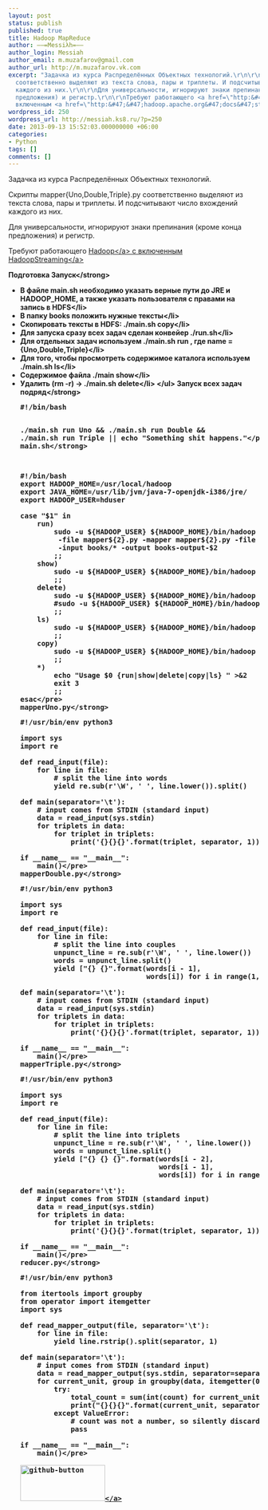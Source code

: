 ```yaml
---
layout: post
status: publish
published: true
title: Hadoop MapReduce
author: ––=Messiλh=––
author_login: Messiah
author_email: m.muzafarov@gmail.com
author_url: http://m.muzafarov.vk.com
excerpt: "Задачка из курса Распределённых Объектных технологий.\r\n\r\nСкрипты mapper{Uno,Double,Triple}.py
  соответственно выделяют из текста слова, пары и триплеты. И подсчитывают число вхождений
  каждого из них.\r\n\r\nДля универсальности, игнорируют знаки препинания (кроме конца
  предложения) и регистр.\r\n\r\nТребуют работающего <a href=\"http:&#47;&#47;hadoop.apache.org&#47;\">Hadoop<&#47;a>&nbsp;с
  включенным <a href=\"http:&#47;&#47;hadoop.apache.org&#47;docs&#47;stable&#47;streaming.html\">HadoopStreaming<&#47;a>\r\n\r\n"
wordpress_id: 250
wordpress_url: http://messiah.ks8.ru/?p=250
date: 2013-09-13 15:52:03.000000000 +06:00
categories:
- Python
tags: []
comments: []
---
```

Задачка из курса Распределённых Объектных технологий.

Скрипты mapper{Uno,Double,Triple}.py соответственно выделяют из текста слова, пары и триплеты. И подсчитывают число вхождений каждого из них.

Для универсальности, игнорируют знаки препинания (кроме конца предложения) и регистр.

Требуют работающего <a href="http:&#47;&#47;hadoop.apache.org&#47;">Hadoop<&#47;a>&nbsp;с включенным <a href="http:&#47;&#47;hadoop.apache.org&#47;docs&#47;stable&#47;streaming.html">HadoopStreaming<&#47;a>

<a id="more"></a><a id="more-250"></a><strong>Подготовка Запуск<&#47;strong>
<ul>
	<li>В файле main.sh необходимо указать верные пути до JRE и HADOOP_HOME, а также указать пользователя с правами на запись в HDFS<&#47;li>
	<li>В папку books положить нужные тексты<&#47;li>
	<li>Скопировать тексты в HDFS: .&#47;main.sh copy<&#47;li>
	<li>Для запуска сразу всех задач сделан конвейер .&#47;run.sh<&#47;li>
	<li>Для отдельных задач используем .&#47;main.sh run , где name = {Uno,Double,Triple}<&#47;li>
	<li>Для того, чтобы просмотреть содержимое каталога используем .&#47;main.sh ls<&#47;li>
	<li>Содержимое файла .&#47;main show<&#47;li>
	<li>Удалить (rm -r) -> .&#47;main.sh delete<&#47;li>
<&#47;ul>
<strong>Запуск всех задач подряд<&#47;strong>
<pre class="brush: bash; gutter: true">#!&#47;bin&#47;bash

.&#47;main.sh run Uno &amp;&amp; .&#47;main.sh run Double &amp;&amp; .&#47;main.sh run Triple || echo "Something shit happens."<&#47;pre>
<strong>main.sh<&#47;strong>
<pre class="brush: bash; gutter: true">#!&#47;bin&#47;bash
export HADOOP_HOME=&#47;usr&#47;local&#47;hadoop
export JAVA_HOME=&#47;usr&#47;lib&#47;jvm&#47;java-7-openjdk-i386&#47;jre&#47;
export HADOOP_USER=hduser

case "$1" in 
    run)
        sudo -u ${HADOOP_USER} ${HADOOP_HOME}&#47;bin&#47;hadoop jar ${HADOOP_HOME}&#47;contrib&#47;streaming&#47;hadoop-streaming.jar \
         -file mapper${2}.py -mapper mapper${2}.py -file reducer.py -reducer reducer.py \
         -input books&#47;* -output books-output-$2
        ;;
    show)
        sudo -u ${HADOOP_USER} ${HADOOP_HOME}&#47;bin&#47;hadoop fs -cat books-output-$2&#47;part-00000
        ;;
    delete)
        sudo -u ${HADOOP_USER} ${HADOOP_HOME}&#47;bin&#47;hadoop fs -rmr books-output-$2
        #sudo -u ${HADOOP_USER} ${HADOOP_HOME}&#47;bin&#47;hadoop fs -rmr books
        ;;
    ls)
        sudo -u ${HADOOP_USER} ${HADOOP_HOME}&#47;bin&#47;hadoop fs -ls $2
        ;;
    copy)
        sudo -u ${HADOOP_USER} ${HADOOP_HOME}&#47;bin&#47;hadoop dfs -copyFromLocal books books 
        ;;
    *)
        echo "Usage $0 {run|show|delete|copy|ls} " >&amp;2
        exit 3
        ;;
esac<&#47;pre>
<strong>mapperUno.py<&#47;strong>
<pre class="brush: python; gutter: true">#!&#47;usr&#47;bin&#47;env python3

import sys
import re

def read_input(file):
    for line in file:
        # split the line into words
        yield re.sub(r&#039;\W&#039;, &#039; &#039;, line.lower()).split()

def main(separator=&#039;\t&#039;):
    # input comes from STDIN (standard input)
    data = read_input(sys.stdin)
    for triplets in data:
        for triplet in triplets:
            print(&#039;{}{}{}&#039;.format(triplet, separator, 1))

if __name__ == "__main__":
    main()<&#47;pre>
<strong>mapperDouble.py<&#47;strong>
<pre class="brush: python; gutter: true">#!&#47;usr&#47;bin&#47;env python3

import sys
import re

def read_input(file):
    for line in file:
        # split the line into couples
        unpunct_line = re.sub(r&#039;\W&#039;, &#039; &#039;, line.lower())
        words = unpunct_line.split()
        yield ["{} {}".format(words[i - 1],
                              words[i]) for i in range(1, len(words))]

def main(separator=&#039;\t&#039;):
    # input comes from STDIN (standard input)
    data = read_input(sys.stdin)
    for triplets in data:
        for triplet in triplets:
            print(&#039;{}{}{}&#039;.format(triplet, separator, 1))

if __name__ == "__main__":
    main()<&#47;pre>
<strong>mapperTriple.py<&#47;strong>
<pre class="brush: python; gutter: true">#!&#47;usr&#47;bin&#47;env python3

import sys
import re

def read_input(file):
    for line in file:
        # split the line into triplets
        unpunct_line = re.sub(r&#039;\W&#039;, &#039; &#039;, line.lower())
        words = unpunct_line.split()
        yield ["{} {} {}".format(words[i - 2],
                                 words[i - 1],
                                 words[i]) for i in range(2, len(words))]

def main(separator=&#039;\t&#039;):
    # input comes from STDIN (standard input)
    data = read_input(sys.stdin)
    for triplets in data:
        for triplet in triplets:
            print(&#039;{}{}{}&#039;.format(triplet, separator, 1))

if __name__ == "__main__":
    main()<&#47;pre>
<strong>reducer.py<&#47;strong>
<pre class="brush: python; gutter: true">#!&#47;usr&#47;bin&#47;env python3

from itertools import groupby
from operator import itemgetter
import sys

def read_mapper_output(file, separator=&#039;\t&#039;):
    for line in file:
        yield line.rstrip().split(separator, 1)

def main(separator=&#039;\t&#039;):
    # input comes from STDIN (standard input)
    data = read_mapper_output(sys.stdin, separator=separator)
    for current_unit, group in groupby(data, itemgetter(0)):
        try:
            total_count = sum(int(count) for current_unit, count in group)
            print("{}{}{}".format(current_unit, separator, total_count))
        except ValueError:
            # count was not a number, so silently discard this item
            pass

if __name__ == "__main__":
    main()<&#47;pre>

<a href="https:&#47;&#47;github.com&#47;m-muzafarov&#47;ROT&#47;tree&#47;master&#47;Task3"><img src="http:&#47;&#47;messiah.ks8.ru&#47;wp-content&#47;uploads&#47;github-button.png" alt="github-button" width="170" height="72" class="alignleft size-full wp-image-258" &#47;><&#47;a>
